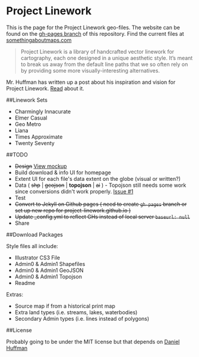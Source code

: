 Project Linework
================
This is the page for the Project Linework geo-files. The website can be found on the [gh-pages branch](https://github.com/svmatthews/project-linework/tree/gh-pages) of this repository. Find the current files at [somethingaboutmaps.com](http://somethingaboutmaps.wordpress.com/project-linework/)

> Project Linework is a library of handcrafted vector linework for cartography, each one designed in a unique aesthetic style. It’s meant to break us away from the default line paths that we so often rely on by providing some more visually-interesting alternatives.

Mr. Huffman has written up a post about his inspiration and vision for Project Linework. [Read](http://somethingaboutmaps.wordpress.com/2012/07/19/linework-like-typefaces/) about it.

##Linework Sets

* Charmingly Innacurate
* Elmer Casual
* Geo Metro
* Liana
* Times Approximate
* Twenty Seventy


##TODO

* ~~Design~~ [View mockup](http://svmatthews.github.io/project-linework/)
* Build download & info UI for homepage
* Extent UI for each file's data extent on the globe (visual or written?)
* Data ( ~~shp~~ | ~~geojson~~ | **topojson** | ~~ai~~ ) - Topojson still needs some work since conversions didn't work properly. [Issue #1](https://github.com/svmatthews/project-linework/issues/1)
* Test
* ~~Convert to Jekyll on Github pages ( need to create `gh-pages` branch or set up new repo for project-linework.github.io )~~
* ~~Update _config.yml to reflect GHs instead of local server `baseurl: null`~~
* Share


##Download Packages

Style files all include:

* Illustrator CS3 File
* Admin0 & Admin1 Shapefiles
* Admin0 & Admin1 GeoJSON
* Admin0 & Admin1 Topojson
* Readme

Extras:

* Source map if from a historical print map
* Extra land types (i.e. streams, lakes, waterbodies)
* Secondary Admin types (i.e. lines instead of polygons)


##License

Probably going to be under the MIT license but that depends on [Daniel Huffman](https://twitter.com/pinakographos)
